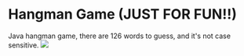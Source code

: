# Hangman Game (JUST FOR FUN!!)

Java hangman game, there are 126 words to guess, and it's not case sensitive. 
<img src="https://11points.com/wp-content/uploads/2012/09/dominatehangman-1600.jpg">
